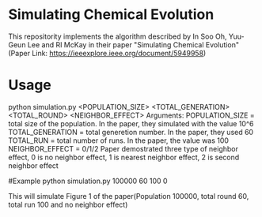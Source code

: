 # Simulating Chemical Evolution
This repositority implements the algorithm described by In Soo Oh, Yuu-Geun Lee and RI McKay in their paper "Simulating Chemical Evolution"(Paper Link: https://ieeexplore.ieee.org/document/5949958)
# Usage
python simulation.py <POPULATION_SIZE> <TOTAL_GENERATION> <TOTAL_ROUND> <NEIGHBOR_EFFECT>
Arguments:
POPULATION_SIZE = total size of the population. In the paper, they simulated with the value 10^6
TOTAL_GENERATION = total generetion number. In the paper, they used 60
TOTAL_RUN = total number of runs. In the paper, the value was 100
NEIGHBOR_EFFECT = 0/1/2 Paper demostrated three type of neighbor effect, 0 is no neighbor effect, 1 is nearest neighbor effect, 2 is second neighbor effect

#Example
python simulation.py 100000 60 100 0

This will simulate Figure 1 of the paper(Population 100000, total round 60, total run 100 and no neighbor effect)
